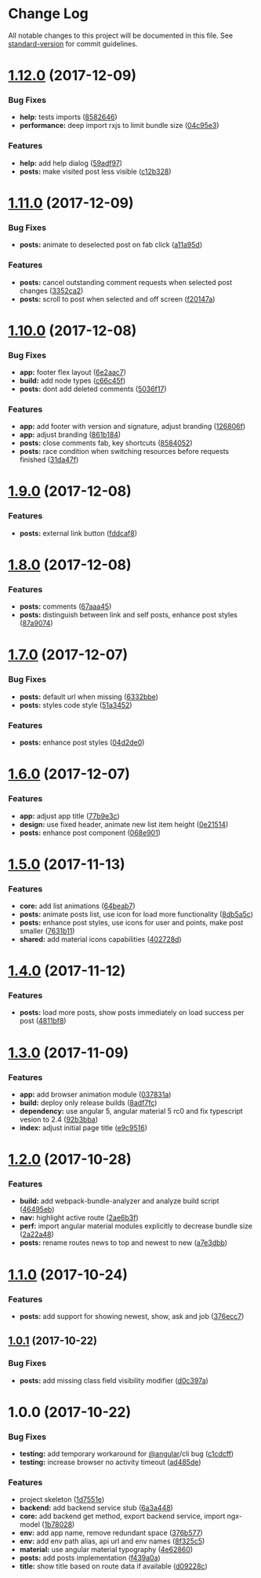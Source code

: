 # Change Log

All notable changes to this project will be documented in this file. See [standard-version](https://github.com/conventional-changelog/standard-version) for commit guidelines.

<a name="1.12.0"></a>
# [1.12.0](https://github.com/tomastrajan/ngx-model-hacker-news-example/compare/v1.11.0...v1.12.0) (2017-12-09)


### Bug Fixes

* **help:** tests imports ([8582646](https://github.com/tomastrajan/ngx-model-hacker-news-example/commit/8582646))
* **performance:** deep import rxjs to limit bundle size ([04c95e3](https://github.com/tomastrajan/ngx-model-hacker-news-example/commit/04c95e3))


### Features

* **help:** add help dialog ([59adf97](https://github.com/tomastrajan/ngx-model-hacker-news-example/commit/59adf97))
* **posts:** make visited post less visible ([c12b328](https://github.com/tomastrajan/ngx-model-hacker-news-example/commit/c12b328))



<a name="1.11.0"></a>
# [1.11.0](https://github.com/tomastrajan/ngx-model-hacker-news-example/compare/v1.10.0...v1.11.0) (2017-12-09)


### Bug Fixes

* **posts:** animate to deselected post on fab click ([a11a95d](https://github.com/tomastrajan/ngx-model-hacker-news-example/commit/a11a95d))


### Features

* **posts:** cancel outstanding comment requests when selected post changes ([3352ca2](https://github.com/tomastrajan/ngx-model-hacker-news-example/commit/3352ca2))
* **posts:** scroll to post when selected and off screen ([f20147a](https://github.com/tomastrajan/ngx-model-hacker-news-example/commit/f20147a))



<a name="1.10.0"></a>
# [1.10.0](https://github.com/tomastrajan/ngx-model-hacker-news-example/compare/v1.9.0...v1.10.0) (2017-12-08)


### Bug Fixes

* **app:** footer flex layout ([6e2aac7](https://github.com/tomastrajan/ngx-model-hacker-news-example/commit/6e2aac7))
* **build:** add node types ([c66c45f](https://github.com/tomastrajan/ngx-model-hacker-news-example/commit/c66c45f))
* **posts:** dont add deleted comments ([5036f17](https://github.com/tomastrajan/ngx-model-hacker-news-example/commit/5036f17))


### Features

* **app:** add footer with version and signature, adjust branding ([126806f](https://github.com/tomastrajan/ngx-model-hacker-news-example/commit/126806f))
* **app:** adjust branding ([861b184](https://github.com/tomastrajan/ngx-model-hacker-news-example/commit/861b184))
* **posts:** close comments fab, key shortcuts ([8584052](https://github.com/tomastrajan/ngx-model-hacker-news-example/commit/8584052))
* **posts:** race condition when switching resources before requests finished ([31da47f](https://github.com/tomastrajan/ngx-model-hacker-news-example/commit/31da47f))



<a name="1.9.0"></a>
# [1.9.0](https://github.com/tomastrajan/ngx-model-hacker-news-example/compare/v1.8.0...v1.9.0) (2017-12-08)


### Features

* **posts:** external link button ([fddcaf8](https://github.com/tomastrajan/ngx-model-hacker-news-example/commit/fddcaf8))



<a name="1.8.0"></a>
# [1.8.0](https://github.com/tomastrajan/ngx-model-hacker-news-example/compare/v1.7.0...v1.8.0) (2017-12-08)


### Features

* **posts:** comments ([67aaa45](https://github.com/tomastrajan/ngx-model-hacker-news-example/commit/67aaa45))
* **posts:** distinguish between link and self posts, enhance post styles ([87a9074](https://github.com/tomastrajan/ngx-model-hacker-news-example/commit/87a9074))



<a name="1.7.0"></a>
# [1.7.0](https://github.com/tomastrajan/ngx-model-hacker-news-example/compare/v1.6.0...v1.7.0) (2017-12-07)


### Bug Fixes

* **posts:** default url when missing ([6332bbe](https://github.com/tomastrajan/ngx-model-hacker-news-example/commit/6332bbe))
* **posts:** styles code style ([51a3452](https://github.com/tomastrajan/ngx-model-hacker-news-example/commit/51a3452))


### Features

* **posts:** enhance post styles ([04d2de0](https://github.com/tomastrajan/ngx-model-hacker-news-example/commit/04d2de0))



<a name="1.6.0"></a>
# [1.6.0](https://github.com/tomastrajan/ngx-model-hacker-news-example/compare/v1.5.0...v1.6.0) (2017-12-07)


### Features

* **app:** adjust app title ([77b9e3c](https://github.com/tomastrajan/ngx-model-hacker-news-example/commit/77b9e3c))
* **design:** use fixed header, animate new list item height ([0e21514](https://github.com/tomastrajan/ngx-model-hacker-news-example/commit/0e21514))
* **posts:** enhance post component ([068e901](https://github.com/tomastrajan/ngx-model-hacker-news-example/commit/068e901))



<a name="1.5.0"></a>
# [1.5.0](https://github.com/tomastrajan/ngx-model-hacker-news-example/compare/v1.4.0...v1.5.0) (2017-11-13)


### Features

* **core:** add list animations ([64beab7](https://github.com/tomastrajan/ngx-model-hacker-news-example/commit/64beab7))
* **posts:** animate posts list, use icon for load more functionality ([8db5a5c](https://github.com/tomastrajan/ngx-model-hacker-news-example/commit/8db5a5c))
* **posts:** enhance post styles, use icons for user and points, make post smaller ([7631b11](https://github.com/tomastrajan/ngx-model-hacker-news-example/commit/7631b11))
* **shared:** add material icons capabilities ([402728d](https://github.com/tomastrajan/ngx-model-hacker-news-example/commit/402728d))



<a name="1.4.0"></a>
# [1.4.0](https://github.com/tomastrajan/ngx-model-hacker-news-example/compare/v1.3.0...v1.4.0) (2017-11-12)


### Features

* **posts:** load more posts, show posts immediately on load success per post ([4811bf8](https://github.com/tomastrajan/ngx-model-hacker-news-example/commit/4811bf8))



<a name="1.3.0"></a>
# [1.3.0](https://github.com/tomastrajan/ngx-model-hacker-news-example/compare/v1.2.0...v1.3.0) (2017-11-09)


### Features

* **app:** add browser animation module ([037831a](https://github.com/tomastrajan/ngx-model-hacker-news-example/commit/037831a))
* **build:** deploy only release builds ([8adf7fc](https://github.com/tomastrajan/ngx-model-hacker-news-example/commit/8adf7fc))
* **dependency:** use angular 5, angular material 5 rc0 and fix typescript vesion to 2.4 ([92b3bba](https://github.com/tomastrajan/ngx-model-hacker-news-example/commit/92b3bba))
* **index:** adjust initial page title ([e9c9516](https://github.com/tomastrajan/ngx-model-hacker-news-example/commit/e9c9516))



<a name="1.2.0"></a>
# [1.2.0](https://github.com/tomastrajan/ngx-model-hacker-news-example/compare/v1.1.0...v1.2.0) (2017-10-28)


### Features

* **build:** add webpack-bundle-analyzer and analyze build script ([46495eb](https://github.com/tomastrajan/ngx-model-hacker-news-example/commit/46495eb))
* **nav:** highlight active route ([2ae6b3f](https://github.com/tomastrajan/ngx-model-hacker-news-example/commit/2ae6b3f))
* **perf:** import angular material modules explicitly to decrease bundle size ([2a22a48](https://github.com/tomastrajan/ngx-model-hacker-news-example/commit/2a22a48))
* **posts:** rename routes news to top and newest to new ([a7e3dbb](https://github.com/tomastrajan/ngx-model-hacker-news-example/commit/a7e3dbb))



<a name="1.1.0"></a>
# [1.1.0](https://github.com/tomastrajan/ngx-model-hacker-news-example/compare/v1.0.1...v1.1.0) (2017-10-24)


### Features

* **posts:** add support for showing newest, show, ask and job ([376ecc7](https://github.com/tomastrajan/ngx-model-hacker-news-example/commit/376ecc7))



<a name="1.0.1"></a>
## [1.0.1](https://github.com/tomastrajan/ngx-model-hacker-news-example/compare/v1.0.0...v1.0.1) (2017-10-22)


### Bug Fixes

* **posts:** add missing class field visibility modifier ([d0c397a](https://github.com/tomastrajan/ngx-model-hacker-news-example/commit/d0c397a))



<a name="1.0.0"></a>
# 1.0.0 (2017-10-22)


### Bug Fixes

* **testing:** add temporary workaround for [@angular](https://github.com/angular)/cli bug ([c1cdcff](https://github.com/tomastrajan/ngx-model-hacker-news-example/commit/c1cdcff))
* **testing:** increase browser no activity timeout ([ad485de](https://github.com/tomastrajan/ngx-model-hacker-news-example/commit/ad485de))


### Features

* project skeleton ([1d7551e](https://github.com/tomastrajan/ngx-model-hacker-news-example/commit/1d7551e))
* **backend:** add backend service stub ([6a3a448](https://github.com/tomastrajan/ngx-model-hacker-news-example/commit/6a3a448))
* **core:** add backend get method, export backend service, import ngx-model ([1b78028](https://github.com/tomastrajan/ngx-model-hacker-news-example/commit/1b78028))
* **env:** add app name, remove redundant space ([376b577](https://github.com/tomastrajan/ngx-model-hacker-news-example/commit/376b577))
* **env:** add env path alias, api url and env names ([8f325c5](https://github.com/tomastrajan/ngx-model-hacker-news-example/commit/8f325c5))
* **material:** use angular material typography ([4e62860](https://github.com/tomastrajan/ngx-model-hacker-news-example/commit/4e62860))
* **posts:** add posts implementation ([f439a0a](https://github.com/tomastrajan/ngx-model-hacker-news-example/commit/f439a0a))
* **title:** show title based on route data if available ([d09228c](https://github.com/tomastrajan/ngx-model-hacker-news-example/commit/d09228c))
